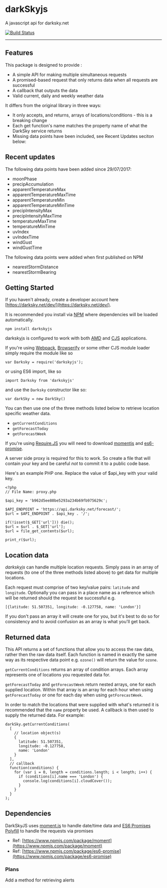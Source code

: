 # darkSkyjs


A javascript api for darksky.net

[![Build Status](https://travis-ci.org/rjbultitude/darkskyjs.svg?branch=master)](https://travis-ci.org/rjbultitude/darkskyjs)

---

## Features

This package is designed to provide :

* A simple API for making multiple simultaneous requests
* A promised-based request that only returns data when all requests are successful
* A callback that outputs the data
* Valid current, daily and weekly weather data

It differs from the original library in three ways:

* It only accepts, and returns, arrays of locations/conditions - this is a breaking change
* Each get function's name matches the property name of what the DarkSky service returns
* Missing data points have been included, see Recent Updates seciton below:


## Recent updates

The following data points have been added since 29/07/2017:

* moonPhase
* precipAccumulation
* apparentTemperatureMax
* apparentTemperatureMaxTime
* apparentTemperatureMin
* apparentTemperatureMinTime
* precipIntensityMax
* precipIntensityMaxTime
* temperatureMaxTime
* temperatureMinTime
* uvIndex
* uvIndexTime
* windGust
* windGustTime

The following data points were added when first published on NPM

* nearestStormDistance
* nearestStormBearing

## Getting Started

If you haven't already, create a developer account here [https://darksky.net/dev/](https://darksky.net/dev/).

It is recommended you install via [NPM](https://npmjs.com) where dependencies will be loaded automatically.

`npm install darkskyjs`

darkskyjs is configured to work with both [AMD](https://en.wikipedia.org/wiki/Asynchronous_module_definition) and [CJS](https://en.wikipedia.org/wiki/CommonJS) applications.

If you're using [Webpack](http://webpack.github.io/), [Browserify](http://browserify.org/) or some other CJS module loader simply require the module like so

`var Darksky = require('darkskyjs');`

or using ES6 import, like so

`import Darksky from 'darkskyjs'`

and use the `Darksky` constructor like so:

`var darkSky = new DarkSky()`

You can then use one of the three methods listed below to retrieve location specific weather data.

* `getCurrentConditions`
* `getForecastToday`
* `getForecastWeek`

If you're using [Require.JS](http://requirejs.org/) you will need to download [momentjs](https://momentjs.com/) and [es6-promise](https://github.com/stefanpenner/es6-promise).

A server side proxy is required for this to work. So create a file that will contain your key and be careful _not_ to commit it to a public code base.

Here's an example PHP one. Replace the value of $api_key with your valid key.

```
<?php
// File Name: proxy.php

$api_key = 'b962d5ee80be5293a234b69fb975629c';

$API_ENDPOINT = 'https://api.darksky.net/forecast/';
$url = $API_ENDPOINT . $api_key . '/';

if(!isset($_GET['url'])) die();
$url = $url . $_GET['url'];
$url = file_get_contents($url);

print_r($url);
```

## Location data

_darkskyjs_ can handle multiple location requests. Simply pass in an array of requests (to one of the three methods listed above) to get data for multiple locations. 

Each request must comprise of two key/value pairs: `latitude` and `longitude`. Optionally you can pass in a place name as a reference which will be returned should the request be successful e.g.
```
[{latitude: 51.507351, longitude: -0.127758, name: 'London'}]
```

If you don't pass an array it will create one for you, but it's best to do so for consistency and to avoid confusion as an array is what you'll get back.

## Returned data

This API returns a set of functions that allow you to access the raw data, rather then the raw data itself. Each function is named in exactly the same way as its respective data point e.g. `ozone()` will return the value for `ozone`.

`getCurrentConditions` returns an array of condition arrays. Each array represents one of locations you requested data for. 

`getForecastToday` and `getForecastWeek` return nested arrays, one for each supplied location. Within that array is an array for each hour when using `getForecastToday` or one for each day when using `getForecastWeek`.

In order to match the locations that were supplied with what's returned it is recommended that the `name` property be used. A callback is then used to supply the returned data. For example:

```
darkSky.getCurrentConditions(
  [
    // location object(s)
    {
      latitude: 51.507351,
      longitude: -0.127758,
      name: 'London'
    }
  ],
  // callback
  function(conditions) {
    for (var i = 0, length = conditions.length; i < length; i++) {
      if (conditions[i].name === 'London') {
        console.log(conditions[i].cloudCover());
      }
    }
  }
);
```

## Dependencies

DarkSkyJS uses
[moment.js](http://momentjs.com/) to handle date/time data and
[ES6 Promises Polyfill](https://github.com/jakearchibald/es6-promise) to handle the requests via promises

* Ref: [https://www.npmjs.com/package/moment](https://www.npmjs.com/package/moment)
* Ref: [https://www.npmjs.com/package/es6-promise](https://www.npmjs.com/package/es6-promise)

### Plans

Add a method for retrieving alerts